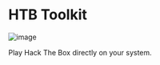 # HTB Toolkit

![image](https://github.com/D3vil0p3r/htb-toolkit/assets/83867734/800546da-fb98-4f61-bba7-b09428ca5c50)

Play Hack The Box directly on your system.
